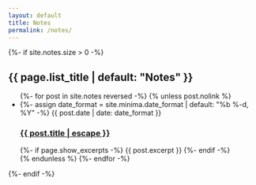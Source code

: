 ```yaml
---
layout: default
title: Notes
permalink: /notes/
---
```


{%- if site.notes.size > 0 -%}
<h2 class="post-list-heading">{{ page.list_title | default: "Notes" }}</h2>
<ul class="post-list">
  {%- for post in site.notes reversed -%}
    {% unless post.nolink %}
    <li>
      {%- assign date_format = site.minima.date_format | default: "%b %-d, %Y" -%}
      <span class="post-meta">{{ post.date | date: date_format }}</span>
      <h3>
        <a class="post-link" href="{{ post.url | relative_url }}">
          {{ post.title | escape }}
        </a>
      </h3>
      {%- if page.show_excerpts -%}
        {{ post.excerpt }}
      {%- endif -%}
    </li>
    {% endunless %}
  {%- endfor -%}
</ul>
{%- endif -%}
